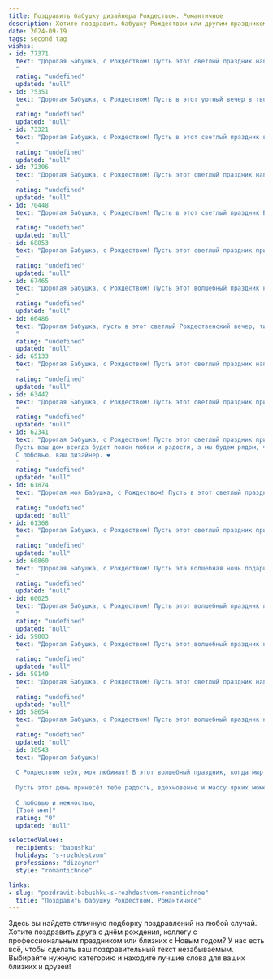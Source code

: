 ```yaml
---
title: Поздравить бабушку дизайнера Рождеством. Романтичное
description: Хотите поздравить бабушку Рождеством или другим праздником? Наш ИИ создаст незабываемое поздравление, а вы обязательно выделитесь среди других.  
date: 2024-09-19
tags: second tag
wishes:
- id: 77371
  text: "Дорогая Бабушка, с Рождеством! Пусть этот светлый праздник наполнит твой дом теплом, радостью и любовью. Желаю тебе  крепкого здоровья, вдохновения в твоей творческой профессии дизайнера и  пусть твои волшебные руки создают красоту во всем, что ты делаешь.
  "
  rating: "undefined"
  updated: "null"
- id: 75351
  text: "Дорогая Бабушка, с Рождеством! Пусть в этот уютный вечер в твоём доме будет тепло и светло, как от рождественской звезды. Желаю, чтобы твоё дизайнерское сердце радовалось красоте и гармонии, а твоя душа - любви и доброте.
  "
  rating: "undefined"
  updated: "null"
- id: 73321
  text: "Дорогая Бабушка, с Рождеством! Пусть в этот светлый праздник ваш дом наполнится теплом, любовью и добрыми пожеланиями.  Пусть ваша творческая душа, как талантливого дизайнера,  найдет вдохновение в красоте этого особенного дня.
  "
  rating: "undefined"
  updated: "null"
- id: 72306
  text: "Дорогая Бабушка, с Рождеством! Пусть этот светлый праздник наполнит твой дом теплом и радостью, а в душе расцветут цветы вдохновения, как яркие краски на твоих дизайнерских работах. Пусть этот Рождественский вечер станет волшебным, подобно твоим душевным творениям. 💖
  "
  rating: "undefined"
  updated: "null"
- id: 70448
  text: "Дорогая Бабушка, с Рождеством! Пусть в этот светлый праздник Ваш дом наполнится теплом, уютом и волшебством. Пусть каждый день будет полон вдохновения, как Ваша талантливая душа, полная креатива, как Ваш дизайнерский дар.  Желаю Вам крепкого здоровья, семейного счастья и исполнения самых заветных желаний!
  "
  rating: "undefined"
  updated: "null"
- id: 68853
  text: "Дорогая Бабушка, с Рождеством! Пусть этот светлый праздник принесет тебе уют, тепло и вдохновение, как прекрасные цветочные композиции, которые ты создаешь своими руками.
  "
  rating: "undefined"
  updated: "null"
- id: 67465
  text: "Дорогая Бабушка, с Рождеством! Пусть этот волшебный праздник наполнит Ваш дом теплом, любовью и сиянием праздничных огней. Пусть Ваш талант дизайнера приносит Вам радость и вдохновение, а душа остаётся молодой и прекрасной, как рождественская елка, украшенная своими руками.
  "
  rating: "undefined"
  updated: "null"
- id: 66486
  text: "Дорогая бабушка, пусть в этот светлый Рождественский вечер, тихий шепот снега на окнах и тепло очага напомнят Вам о красоте и гармонии. Пусть Ваши дизайнерские идеи, как искрящиеся звезды, озаряют мир красотой, а душа сохранит теплоту и нежность этого волшебного праздника.
  "
  rating: "undefined"
  updated: "null"
- id: 65133
  text: "Дорогая Бабушка, с Рождеством! Пусть этот светлый праздник наполнит ваш дом теплом, любовью и вдохновением, как ваши талантливые руки наполняют мир красотой. Пусть в этом году ваш дизайнерский талант  раскроется с новой силой, и вы воплотите в жизнь самые яркие идеи!
  "
  rating: "undefined"
  updated: "null"
- id: 63442
  text: "Дорогая Бабушка, с Рождеством! Пусть этот светлый праздник принесет тебе море тепла, любви и радости. Пусть твоя душа будет полна вдохновения, а сердце – покойным и счастливым. Желаю тебе крепкого здоровья, долголетия и творческих успехов в твоей любимой профессии дизайнера!
  "
  rating: "undefined"
  updated: "null"
- id: 62341
  text: "Дорогая бабушка, с Рождеством! Пусть этот светлый праздник принесет в вашу жизнь тепло, уют и праздничное настроение.
  Пусть ваш дом всегда будет полон любви и радости, а мы будем рядом, чтобы дарить вам свою заботу и нежность.
  С любовью, ваш дизайнер. ❤️
  "
  rating: "undefined"
  updated: "null"
- id: 61874
  text: "Дорогая моя Бабушка, с Рождеством! Пусть в этот светлый праздник в Вашей душе воцарится покой, а сердце наполнится любовью и радостью. Пусть каждая минута этого дня будет соткана из волшебных моментов и окутана ароматом праздничного торжества. Пусть в Новом году Ваши творческие идеи, как дизайнера, продолжают вдохновлять всех вокруг, а жизнь будет наполнена яркими красками и счастьем!
  "
  rating: "undefined"
  updated: "null"
- id: 61368
  text: "Дорогая Бабушка, с Рождеством! Пусть этот светлый праздник принесет в твою жизнь тепло, уют и волшебство. Твоя дизайнерская душа, наполненная красотой и вдохновением, пусть и в этом году создаст уютную и праздничную атмосферу в твоем доме. Желаю тебе крепкого здоровья, семейного счастья и бесконечного вдохновения!
  "
  rating: "undefined"
  updated: "null"
- id: 60860
  text: "Дорогая Бабушка, с Рождеством! Пусть эта волшебная ночь подарит тебе тепло и уют, а Новый год принесет вдохновение и новые творческие идеи для твоих замечательных дизайнерских творений.
  "
  rating: "undefined"
  updated: "null"
- id: 60025
  text: "Дорогая Бабушка, с Рождеством! Пусть этот волшебный праздник принесет тебе уют, любовь и тепло, как твоя творческая душа наполняет мир красотой. Пусть твои дизайнерские идеи продолжат радовать нас, а жизнь будет полна вдохновения и ярких красок! 🎨🎄💖
  "
  rating: "undefined"
  updated: "null"
- id: 59803
  text: "Дорогая Бабушка, с Рождеством! Пусть этот волшебный праздник наполнит твой дом теплом, любовью и праздничным настроением. Пусть твоя душа, подобно твоим дизайнерским творениям, сияет красотой и гармонией. Желаю тебе крепкого здоровья, радости и исполнения всех желаний!
  "
  rating: "undefined"
  updated: "null"
- id: 59149
  text: "Дорогая Бабушка, с Рождеством! Пусть этот светлый праздник наполнит Ваш дом теплом, уютом и радостью. Желаю Вам крепкого здоровья, вдохновения и творческих успехов в Вашем дизайнерском деле. Пусть каждый день будет наполнен красотой и гармонией, как Ваши чудесные работы.
  "
  rating: "undefined"
  updated: "null"
- id: 58654
  text: "Дорогая Бабушка, с Рождеством! Пусть этот волшебный праздник наполнит твою жизнь яркими красками, как твоих любимых дизайнерских проектов, и подарит тебе уют и тепло семейного очага.
  "
  rating: "undefined"
  updated: "null"
- id: 38543
  text: "Дорогая бабушка!
  
  С Рождеством тебя, моя любимая! В этот волшебный праздник, когда мир окружён светом и теплом, я хочу поздравить тебя с тем, что ты есть в моей жизни. Ты — словно настоящий дизайнер, творящий красоту и уют в нашем доме и в наших сердцах.
  
  Пусть этот день принесёт тебе радость, вдохновение и массу ярких моментов. Желаю, чтобы каждый миг был наполнен любовью, как ты наполняешь свои работы душой. Пусть мечты продолжают сбываться, а счастье будет с тобой всегда, как светлая звезда на рождественском небе.
  
  С любовью и нежностью,
  [Твоё имя]"
  rating: "0"
  updated: "null"

selectedValues:
  recipients: "babushku"
  holidays: "s-rozhdestvom"
  professions: "dizayner"
  style: "romantichnoe"

links:
- slug: "pozdravit-babushku-s-rozhdestvom-romantichnoe"
  title: "Поздравить бабушку Рождеством. Романтичное"
---
```


Здесь вы найдете отличную подборку поздравлений на любой случай. 
Хотите поздравить друга с днём рождения, коллегу с профессиональным праздником или близких с Новым годом? У нас есть всё, чтобы сделать ваш поздравительный текст незабываемым. Выбирайте нужную категорию и находите лучшие слова для ваших близких и друзей!
